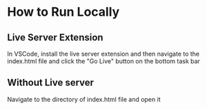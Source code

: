# How to Run Locally

## Live Server Extension
In VSCode, install the live server extension and then navigate to the index.html file and click the "Go Live" button on the bottom task bar

## Without Live server
Navigate to the directory of index.html file and open it